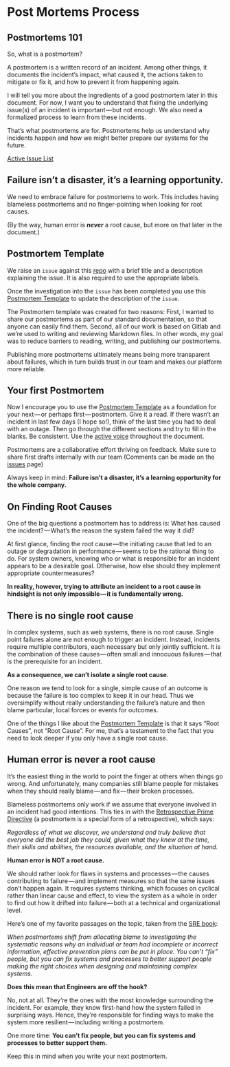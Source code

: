 # Post Mortems Process

## Postmortems 101

So, what is a postmortem?

A postmortem is a written record of an incident. Among other things, it documents the incident’s impact, what caused it, the actions taken to mitigate or fix it, and how to prevent it from happening again.

I will tell you more about the ingredients of a good postmortem later in this document. For now, I want you to understand that fixing the underlying issue(s) of an incident is important — but not enough. We also need a formalized process to learn from these incidents.

That’s what postmortems are for. Postmortems help us understand why incidents happen and how we might better prepare our systems for the future. 

[Active Issue List](https://github.com/ghostinthewires/Post-Mortems-Template/issues)

## Failure isn’t a disaster, it’s a learning opportunity.

We need to embrace failure for postmortems to work. This includes having blameless postmortems and no finger-pointing when looking for root causes. 

(By the way, human error is **_never_** a root cause, but more on that later in the document.)

## Postmortem Template

We raise an `issue` against this [repo](https://github.com/ghostinthewires/Post-Mortems-Template/issues) with a brief title and a description explaining the issue. It is also required to use the appropriate labels.

Once the investigation into the `issue` has been completed you use this [Postmortem Template](https://github.com/ghostinthewires/Post-Mortems-Template/issues/tree/master/post-mortems/postmortemtemplate.md) to update the description of the `issue`.

The Postmortem template was created for two reasons: First, I wanted to share our postmortems as part of our standard documentation, so that anyone can easily find them. Second, all of our work is based on Gitlab and we’re used to writing and reviewing Markdown files. In other words, my goal was to reduce barriers to reading, writing, and publishing our postmortems.

Publishing more postmortems ultimately means being more transparent about failures, which in turn builds trust in our team and makes our platform more reliable.

## Your first Postmortem

Now I encourage you to use the [Postmortem Template](https://github.com/ghostinthewires/Post-Mortems-Template/issues/tree/master/post-mortems/postmortemtemplate.md) as a foundation for your next — or perhaps first — postmortem. Give it a read. If there wasn’t an incident in last few days (I hope so!), think of the last time you had to deal with an outage. Then go through the different sections and try to fill in the blanks. Be consistent. Use the [active voice](https://plainlanguage.gov/resources/articles/dash-writing-tips/) throughout the document.

Postmortems are a collaborative effort thriving on feedback. Make sure to share first drafts internally with our team (Comments can be made on the [issues](https://github.com/ghostinthewires/Post-Mortems-Template/issues) page)

Always keep in mind: **Failure isn’t a disaster, it’s a learning opportunity for the whole company.**

## On Finding Root Causes

One of the big questions a postmortem has to address is: What has caused the incident? — What’s the reason the system failed the way it did?

At first glance, finding the root cause — the initiating cause that led to an outage or degradation in performance — seems to be the rational thing to do. For system owners, knowing who or what is responsible for an incident appears to be a desirable goal. Otherwise, how else should they implement appropriate countermeasures?

**In reality, however, trying to attribute an incident to a root cause in hindsight is not only impossible — it is fundamentally wrong.**

## There is no single root cause

In complex systems, such as web systems, there is no root cause. Single point failures alone are not enough to trigger an incident. Instead, incidents require multiple contributors, each necessary but only jointly sufficient. It is the combination of these causes — often small and innocuous failures — that is the prerequisite for an incident.

**As a consequence, we can’t isolate a single root cause.**

One reason we tend to look for a single, simple cause of an outcome is because the failure is too complex to keep it in our head. Thus we oversimplify without really understanding the failure’s nature and then blame particular, local forces or events for outcomes.

One of the things I like about the [Postmortem Template](https://github.com/ghostinthewires/Post-Mortems-Template/issues/tree/master/post-mortems/postmortemtemplate.md) is that it says “Root Causes”, not “Root Cause”. For me, that’s a testament to the fact that you need to look deeper if you only have a single root cause.

## Human error is never a root cause

It’s the easiest thing in the world to point the finger at others when things go wrong. And unfortunately, many companies still blame people for mistakes when they should really blame — and fix — their broken processes.

Blameless postmortems only work if we assume that everyone involved in an incident had good intentions. This ties in with the [Retrospective Prime Directive](http://retrospectivewiki.org/index.php?title=The_Prime_Directive) (a postmortem is a special form of a retrospective), which says:

_Regardless of what we discover, we understand and truly believe that everyone did the best job they could, given what they knew at the time, their skills and abilities, the resources available, and the situation at hand._

**Human error is NOT a root cause.**

We should rather look for flaws in systems and processes — the causes contributing to failure — and implement measures so that the same issues don’t happen again. It requires systems thinking, which focuses on cyclical rather than linear cause and effect, to view the system as a whole in order to find out how it drifted into failure — both at a technical and organizational level.

Here’s one of my favorite passages on the topic, taken from the [SRE book](https://landing.google.com/sre/book.html):

_When postmortems shift from allocating blame to investigating the systematic reasons why an individual or team had incomplete or incorrect information, effective prevention plans can be put in place. You can’t “fix” people, but you can fix systems and processes to better support people making the right choices when designing and maintaining complex systems._

**Does this mean that Engineers are off the hook?** 

No, not at all. They’re the ones with the most knowledge surrounding the incident. For example, they know first-hand how the system failed in surprising ways. Hence, they’re responsible for finding ways to make the system more resilient — including writing a postmortem.

One more time: **You can’t fix people, but you can fix systems and processes to better support them.**

Keep this in mind when you write your next postmortem.